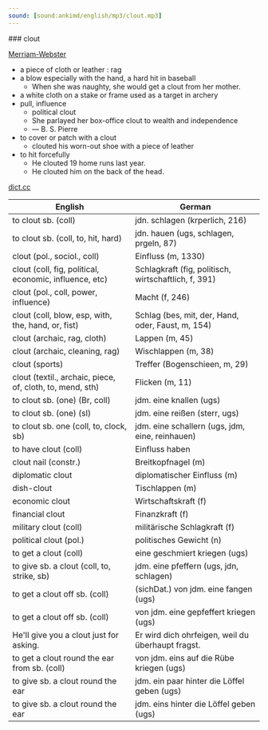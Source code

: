 ```yaml
---
sound: [sound:ankimd/english/mp3/clout.mp3]
---
```


\### clout

[Merriam-Webster](https://www.merriam-webster.com/dictionary/clout)

- a piece of cloth or leather : rag
- a blow especially with the hand, a hard hit in baseball
    - When she was naughty, she would get a clout from her mother.
- a white cloth on a stake or frame used as a target in archery
- pull, influence
    - political clout
    - She parlayed her box-office clout to wealth and independence
    - — B. S. Pierre
- to cover or patch with a clout
    - clouted his worn-out shoe with a piece of leather
- to hit forcefully
    - He clouted 19 home runs last year.
    - He clouted him on the back of the head.

[dict.cc](https://www.dict.cc/clout)

| English        | German       |
| -------------- | ------------ |
| to clout sb. (coll) | jdn. schlagen (krperlich, 216) |
| to clout sb. (coll, to, hit, hard) | jdn. hauen (ugs, schlagen, prgeln, 87) |
| clout (pol., sociol., coll) | Einfluss (m, 1330) |
| clout (coll, fig, political, economic, influence, etc) | Schlagkraft (fig, politisch, wirtschaftlich, f, 391) |
| clout (pol., coll, power, influence) | Macht (f, 246) |
| clout (coll, blow, esp, with, the, hand, or, fist) | Schlag (bes, mit, der, Hand, oder, Faust, m, 154) |
| clout (archaic, rag, cloth) | Lappen (m, 45) |
| clout (archaic, cleaning, rag) | Wischlappen (m, 38) |
| clout (sports) | Treffer (Bogenschieen, m, 29) |
| clout (textil., archaic, piece, of, cloth, to, mend, sth) | Flicken (m, 11) |
| to clout sb. (one) (Br, coll) | jdm. eine knallen (ugs) |
| to clout sb. (one) (sl) | jdm. eine reißen (sterr, ugs) |
| to clout sb. one (coll, to, clock, sb) | jdm. eine schallern (ugs, jdm, eine, reinhauen) |
| to have clout (coll) | Einfluss haben |
| clout nail (constr.) | Breitkopfnagel (m) |
| diplomatic clout | diplomatischer Einfluss (m) |
| dish-clout | Tischlappen (m) |
| economic clout | Wirtschaftskraft (f) |
| financial clout | Finanzkraft (f) |
| military clout (coll) | militärische Schlagkraft (f) |
| political clout (pol.) | politisches Gewicht (n) |
| to get a clout (coll) | eine geschmiert kriegen (ugs) |
| to give sb. a clout (coll, to, strike, sb) | jdm. eine pfeffern (ugs, jdn, schlagen) |
| to get a clout off sb. (coll) | (sichDat.) von jdm. eine fangen (ugs) |
| to get a clout off sb. (coll) | von jdm. eine gepfeffert kriegen (ugs) |
| He'll give you a clout just for asking. | Er wird dich ohrfeigen, weil du überhaupt fragst. |
| to get a clout round the ear from sb. (coll) | von jdm. eins auf die Rübe kriegen (ugs) |
| to give sb. a clout round the ear | jdm. ein paar hinter die Löffel geben (ugs) |
| to give sb. a clout round the ear | jdm. eins hinter die Löffel geben (ugs) |
